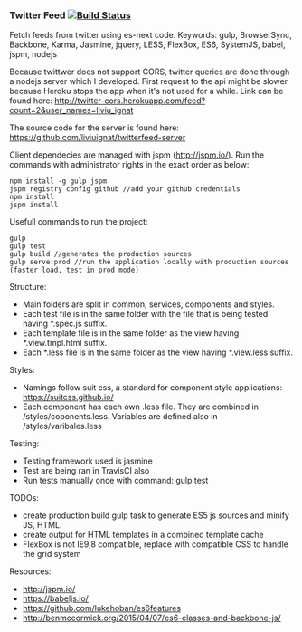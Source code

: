 ### Twitter Feed [![Build Status](https://travis-ci.org/liviuignat/twitterfeed-es6.svg?branch=master)](https://travis-ci.org/liviuignat/twitterfeed-es6)

Fetch feeds from twitter using es-next code. Keywords: gulp, BrowserSync, Backbone, Karma, Jasmine, jquery, LESS, FlexBox, ES6, SystemJS, babel, jspm, nodejs

Because twittwer does not support CORS, twitter queries are done through a nodejs server which I developed. First request to the api might be slower because Heroku stops the app when it's not used for a while. Link can be found here: http://twitter-cors.herokuapp.com/feed?count=2&user_names=liviu_ignat

The source code for the server is found here:
https://github.com/liviuignat/twitterfeed-server

Client dependecies are managed with jspm (http://jspm.io/). Run the commands with administrator rights in the exact order as below:

```
npm install -g gulp jspm
jspm registry config github //add your github credentials
npm install
jspm install
```

Usefull commands to run the project: 

```
gulp
gulp test
gulp build //generates the production sources
gulp serve:prod //run the application locally with production sources (faster load, test in prod mode)
```

Structure: 
- Main folders are split in common, services, components and styles.
- Each test file is in the same folder with the file that is being tested having *.spec.js suffix.
- Each template file is in the same folder as the view having *.view.tmpl.html suffix.
- Each *.less file is in the same folder as the view having *.view.less suffix.

Styles:
- Namings follow suit css, a standard for component style applications: https://suitcss.github.io/
- Each component has each own .less file. They are combined in /styles/coponents.less. Variables are defined also in /styles/varibales.less

Testing:
  - Testing framework used is jasmine
  - Test are being ran in TravisCI also
  - Run tests manually once with command: gulp test

TODOs:
- create production build gulp task to generate ES5 js sources and minify JS, HTML.
- create output for HTML templates in a combined template cache
- FlexBox is not IE9,8 compatible, replace with compatible CSS to handle the grid system

Resources:
- http://jspm.io/
- https://babeljs.io/
- https://github.com/lukehoban/es6features
- http://benmccormick.org/2015/04/07/es6-classes-and-backbone-js/

